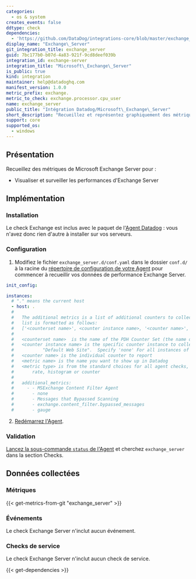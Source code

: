 ```yaml
---
categories:
  - os & system
creates_events: false
ddtype: check
dependencies:
  - 'https://github.com/DataDog/integrations-core/blob/master/exchange_server/README.md'
display_name: "Exchange\_Server"
git_integration_title: exchange_server
guid: 7bc177b0-b07d-4a83-921f-9cd8deef039b
integration_id: exchange-server
integration_title: "Microsoft\_Exchange\_Server"
is_public: true
kind: integration
maintainer: help@datadoghq.com
manifest_version: 1.0.0
metric_prefix: exchange.
metric_to_check: exchange.processor.cpu_user
name: exchange_server
public_title: "Intégration Datadog/Microsoft\_Exchange\_Server"
short_description: "Recueillez et représentez graphiquement des métriques de Microsoft Exchange\_Server."
support: core
supported_os:
  - windows
---
```

## Présentation

Recueillez des métriques de Microsoft Exchange Server pour :

* Visualiser et surveiller les performances d'Exchange Server

## Implémentation
### Installation

Le check Exchange est inclus avec le paquet de l'[Agent Datadog][1] : vous n'avez donc rien d'autre à installer sur vos serveurs.

### Configuration

1. Modifiez le fichier `exchange_server.d/conf.yaml` dans le dossier `conf.d/` à la racine du [répertoire de configuration de votre Agent][2] pour commencer à recueillir vos données de performance Exchange Server.
  ```yaml
  init_config:

  instances:
    # "." means the current host
    - host: .
    #
    #   The additional metrics is a list of additional counters to collect.  The
    #   list is formatted as follows:
    #   ['<counterset name>', <counter instance name>, '<counter name>', <metric name>, <metric type>]
    #
    #   <counterset name>  is the name of the PDH Counter Set (the name of the counter)
    #   <counter instance name> is the specific counter instance to collect, for example
    #           "Default Web Site".  Specify 'none' For all instances of the counter.
    #   <counter name> is the individual counter to report
    #   <metric name> is the name you want to show up in Datadog
    #   <metric type> is from the standard choices for all agent checks, such as gauge,
    #       rate, histogram or counter
    #
    #   additional_metrics:
    #     - - MSExchange Content Filter Agent
    #       - none
    #       - Messages that Bypassed Scanning
    #       - exchange.content_filter.bypassed_messages
    #       - gauge
  ```

2. [Redémarrez l'Agent][3].

### Validation

[Lancez la sous-commande `status` de l'Agent][4] et cherchez `exchange_server` dans la section Checks.

## Données collectées
### Métriques
{{< get-metrics-from-git "exchange_server" >}}


### Événements
Le check Exchange Server n'inclut aucun événement.

### Checks de service
Le check Exchange Server n'inclut aucun check de service.


[1]: https://app.datadoghq.com/account/settings#agent
[2]: https://docs.datadoghq.com/fr/agent/guide/agent-configuration-files/?tab=agentv6#agent-configuration-directory
[3]: https://docs.datadoghq.com/fr/agent/guide/agent-commands/?tab=agentv6#start-stop-and-restart-the-agent
[4]: https://docs.datadoghq.com/fr/agent/guide/agent-commands/?tab=agentv6#agent-status-and-information
[5]: https://github.com/DataDog/integrations-core/blob/master/exchange_server/metadata.csv


{{< get-dependencies >}}